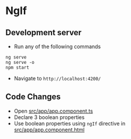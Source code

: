 # NgIf

## Development server
* Run any of the following commands
```
ng serve
ng serve -o
npm start
``` 
* Navigate to `http://localhost:4200/`

## Code Changes
* Open [src/app/app.component.ts](src/app/app.component.ts)
* Declare 3 boolean properties
* Use boolean properties using `ngIf` directive in [src/app/app.component.html](src/app/app.component.ts) 